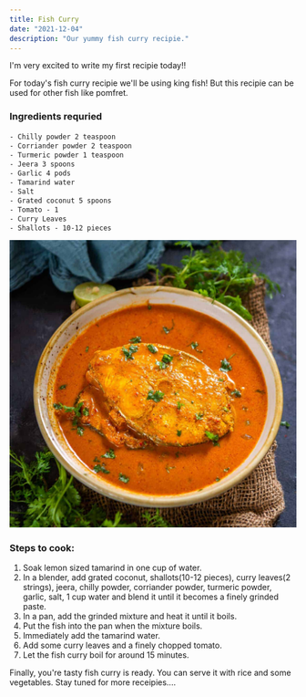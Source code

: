 ```yaml
---
title: Fish Curry
date: "2021-12-04"
description: "Our yummy fish curry recipie."
---
```


I'm very excited to write my first recipie today!!

For today's fish curry recipie we'll be using king fish! But this recipie can be used for other fish like pomfret.

### Ingredients requried

    - Chilly powder 2 teaspoon
    - Corriander powder 2 teaspoon
    - Turmeric powder 1 teaspoon
    - Jeera 3 spoons
    - Garlic 4 pods
    - Tamarind water
    - Salt
    - Grated coconut 5 spoons
    - Tomato - 1
    - Curry Leaves
    - Shallots - 10-12 pieces

![Fish Curry](./fish-curry.jpg)

### Steps to cook:

1. Soak lemon sized tamarind in one cup of water.
2. In a blender, add grated coconut, shallots(10-12 pieces), curry leaves(2 strings), jeera, chilly powder, corriander powder, turmeric powder, garlic, salt, 1 cup water and blend it until it becomes a finely grinded paste.
3. In a pan, add the grinded mixture and heat it until it boils.
4. Put the fish into the pan when the mixture boils.
5. Immediately add the tamarind water.
6. Add some curry leaves and a finely chopped tomato.
7. Let the fish curry boil for around 15 minutes.

Finally, you're tasty fish curry is ready. You can serve it with rice and some vegetables.
Stay tuned for more receipies....
